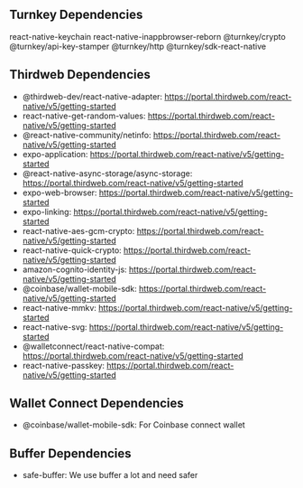 ## Turnkey Dependencies

react-native-keychain
react-native-inappbrowser-reborn
@turnkey/crypto
@turnkey/api-key-stamper
@turnkey/http
@turnkey/sdk-react-native

## Thirdweb Dependencies

- @thirdweb-dev/react-native-adapter: https://portal.thirdweb.com/react-native/v5/getting-started
- react-native-get-random-values: https://portal.thirdweb.com/react-native/v5/getting-started
- @react-native-community/netinfo: https://portal.thirdweb.com/react-native/v5/getting-started
- expo-application: https://portal.thirdweb.com/react-native/v5/getting-started
- @react-native-async-storage/async-storage: https://portal.thirdweb.com/react-native/v5/getting-started
- expo-web-browser: https://portal.thirdweb.com/react-native/v5/getting-started
- expo-linking: https://portal.thirdweb.com/react-native/v5/getting-started
- react-native-aes-gcm-crypto: https://portal.thirdweb.com/react-native/v5/getting-started
- react-native-quick-crypto: https://portal.thirdweb.com/react-native/v5/getting-started
- amazon-cognito-identity-js: https://portal.thirdweb.com/react-native/v5/getting-started
- @coinbase/wallet-mobile-sdk: https://portal.thirdweb.com/react-native/v5/getting-started
- react-native-mmkv: https://portal.thirdweb.com/react-native/v5/getting-started
- react-native-svg: https://portal.thirdweb.com/react-native/v5/getting-started
- @walletconnect/react-native-compat: https://portal.thirdweb.com/react-native/v5/getting-started
- react-native-passkey: https://portal.thirdweb.com/react-native/v5/getting-started

## Wallet Connect Dependencies

- @coinbase/wallet-mobile-sdk: For Coinbase connect wallet

## Buffer Dependencies

- safe-buffer: We use buffer a lot and need safer

